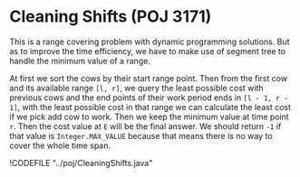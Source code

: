 # Cleaning Shifts (POJ 3171)

This is a range covering problem with dynamic programming solutions. But as to improve the time efficiency,
we have to make use of segment tree to handle the minimum value of a range.

At first we sort the cows by their start range point. Then from the first cow and its available range 
`[l, r]`, we query the least possible cost with previous cows and the end points of their work period
ends in `[l - 1, r - 1]`, with the least possible cost in that range we can calculate the least cost
if we pick add cow to work. Then we keep the minimum value at time point `r`. Then the cost value at `E`
will be the final answer. We should return `-1` if that value is `Integer.MAX_VALUE` because that means
there is no way to cover the whole time span.

!CODEFILE "../poj/CleaningShifts.java"
